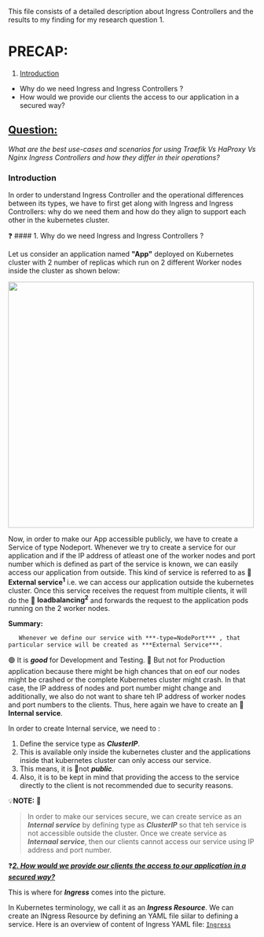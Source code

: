 This file consists of a detailed description about Ingress Controllers and the results to my finding for my research question 1.

# PRECAP:

1. <a href="https://github.com/dikshita-git/RP_Ingress_security-IPv4_and_IPv6/blob/main/K3s/Research-answers/1.%20Ingress-controllers/README.md#introduction">Introduction</a>
  
  * Why do we need Ingress and Ingress Controllers ?
  * How would we provide our clients the access to our application in a secured way?



## <ins>Question:</ins> 

<i>What are the best use-cases and scenarios for using Traefik Vs HaProxy Vs Nginx Ingress Controllers and how they differ in their operations?</i>


### Introduction

In order to understand Ingress Controller and the operational differences between its types, we have to first get along with Ingress and Ingress Controllers: why do we need them and how do they align to support each other in the kubernetes cluster.


❓ #### 1. Why do we need Ingress and Ingress Controllers ?


Let us consider an application named <b>"App"</b> deployed on Kubernetes cluster with 2 number of replicas which run on 2 different Worker nodes inside the cluster as shown below:

<img src="https://github.com/dikshita-git/RP_Ingress_security-IPv4_and_IPv6/blob/main/Wiki-page-images/Research_Question/1.%20Ingress/1.drawio.png" width=500>

Now, in order to make our App accessible publicly, we have to create a Service of type Nodeport. Whenever we try to create a service for our application and if the IP address of atleast one of the  worker nodes and port number which is defined as part of the service is known, we can easily access our application from outside. This kind of service is referred to as 🔎 <b>External service<sup>1</sup></b> i.e. we can access our application outside the kubernetes cluster. Once this service receives the request from multiple clients, it will do the 🔎 <b>loadbalancing<sup>2</sup></b> and forwards the request to the application pods running on the 2 worker nodes.

<b>Summary:</b>

       Whenever we define our service with ***-type=NodePort*** , that particular service will be created as ***External Service***.

🟢 It is ***good*** for Development and Testing. 🔴 But not for Production application because there might be high chances that on eof our nodes might be crashed or the complete Kubernetes cluster might crash. In that case, the IP address of nodes and port number might change and additionally, we also do not want to share teh IP address  of worker nodes and port numbers to the clients. Thus, here again we have to create an 🔎 <b>Internal service</b>.

In order to create Internal service, we need to :

1. Define the service type as ***ClusterIP***.
2. This is available only inside the kubernetes cluster and the applications inside that kubernetes cluster can only access our service.
3. This means, it is 🔴not ***public***.
4. Also, it is to be kept in mind that providing the access to the service directly to the client is not recommended due to security reasons.


💡<b>NOTE:</b> 🔦
>In order to make our services secure, we can create service as an ***Internal service*** by defining type as ***ClusterIP***  so that teh service is not accessible outside the cluster.
>Once we create service as ***Internaal service***, then our clients cannot access our service using IP address and port number.

❓<ins>***2. How would we provide our clients the access to our application in a secured way?***</ins>

This is where for ***Ingress*** comes into the picture.

In Kubernetes terminology, we call it as an ***Ingress Resource***. We can create an INgress Resource by defining an YAML file siilar to defining a service. Here is an overview of content of Ingress YAML file: <a href="https://github.com/dikshita-git/RP_Ingress_security-IPv4_and_IPv6/blob/main/K3s/Certificate_with_k3s%2Btraefik/ingress.yaml"><code>Ingress</code></a> 



